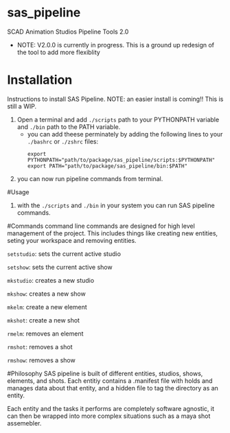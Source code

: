 # sas_pipeline
SCAD Animation Studios Pipeline Tools 2.0


- NOTE: V2.0.0 is currently in progress. This is a ground up redesign of the tool to add more flexiblity

# Installation
Instructions to install SAS Pipeline. 
NOTE: an easier install is coming!! This is still a WIP. 
1. Open a terminal and add `./scripts` path to your PYTHONPATH variable and `./bin` path to the PATH variable. 
    - you can add theese perminately by adding the following lines to your `./bashrc` or `./zshrc` files:
         ```
         export PYTHONPATH="path/to/package/sas_pipeline/scripts:$PYTHONPATH"
         export PATH="path/to/package/sas_pipeline/bin:$PATH"
        ```
2. you can now run pipeline commands from terminal. 

#Usage
1. with the `./scripts` and `./bin` in your system you can run SAS pipeline commands. 


#Commands 
command line commands are designed for high level management of the project. This includes things like creating new
entities, seting your workspace and removing entities. 

`setstudio`: sets the current active studio

`setshow`: sets the current active show

`mkstudio`: creates a new studio

`mkshow`: creates a new show

`mkelm`: create a new element

`mkshot`: create a new shot 

`rmelm`: removes an element

`rmshot`: removes a shot 

`rmshow`: removes a show


#Philosophy
SAS pipeline is built of different entities, studios, shows, elements, and shots. 
Each entitiy contains a .manifest file with holds and manages data about that entity, and a hidden file to tag the 
directory as an entity. 

Each entity and the tasks it performs are completely software agnostic, it can then be wrapped into more complex
situations such as a maya shot assemebler. 







